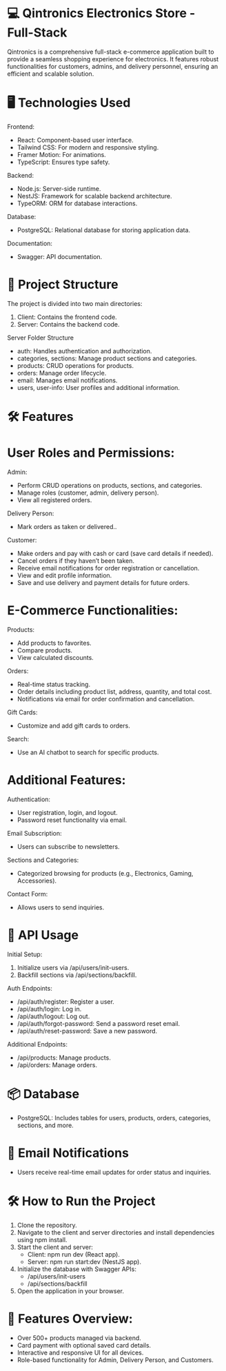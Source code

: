# 💻 Qintronics Electronics Store - Full-Stack

Qintronics is a comprehensive full-stack e-commerce application built to provide a seamless shopping experience for electronics. It features robust functionalities for customers, admins, and delivery personnel, ensuring an efficient and scalable solution.

# 🖥️ Technologies Used

Frontend:

- React: Component-based user interface.
- Tailwind CSS: For modern and responsive styling.
- Framer Motion: For animations.
- TypeScript: Ensures type safety.

Backend:

- Node.js: Server-side runtime.
- NestJS: Framework for scalable backend architecture.
- TypeORM: ORM for database interactions.

Database:

- PostgreSQL: Relational database for storing application data.

Documentation:

- Swagger: API documentation.

# 📂 Project Structure

The project is divided into two main directories:

1. Client: Contains the frontend code.
2. Server: Contains the backend code.

Server Folder Structure

- auth: Handles authentication and authorization.
- categories, sections: Manage product sections and categories.
- products: CRUD operations for products.
- orders: Manage order lifecycle.
- email: Manages email notifications.
- users, user-info: User profiles and additional information.

# 🛠️ Features

# User Roles and Permissions:

Admin:

- Perform CRUD operations on products, sections, and categories.
- Manage roles (customer, admin, delivery person).
- View all registered orders.

Delivery Person:

- Mark orders as taken or delivered..

Customer:

- Make orders and pay with cash or card (save card details if needed).
- Cancel orders if they haven’t been taken.
- Receive email notifications for order registration or cancellation.
- View and edit profile information.
- Save and use delivery and payment details for future orders.

# E-Commerce Functionalities:

Products:

- Add products to favorites.
- Compare products.
- View calculated discounts.

Orders:

- Real-time status tracking.
- Order details including product list, address, quantity, and total cost.
- Notifications via email for order confirmation and cancellation.

Gift Cards:

- Customize and add gift cards to orders.

Search:

- Use an AI chatbot to search for specific products.

# Additional Features:

Authentication:

- User registration, login, and logout.
- Password reset functionality via email.

Email Subscription:

- Users can subscribe to newsletters.

Sections and Categories:

- Categorized browsing for products (e.g., Electronics, Gaming, Accessories).

Contact Form:

- Allows users to send inquiries.

# 📜 API Usage

Initial Setup:

1. Initialize users via /api/users/init-users.
2. Backfill sections via /api/sections/backfill.

Auth Endpoints:

- /api/auth/register: Register a user.
- /api/auth/login: Log in.
- /api/auth/logout: Log out.
- /api/auth/forgot-password: Send a password reset email.
- /api/auth/reset-password: Save a new password.

Additional Endpoints:

- /api/products: Manage products.
- /api/orders: Manage orders.

# 📦 Database

- PostgreSQL: Includes tables for users, products, orders, categories, sections, and more.

# 📧 Email Notifications

- Users receive real-time email updates for order status and inquiries.

# 🛠️ How to Run the Project

1. Clone the repository.
2. Navigate to the client and server directories and install dependencies using npm install.
3. Start the client and server:
   - Client: npm run dev (React app).
   - Server: npm run start:dev (NestJS app).
4. Initialize the database with Swagger APIs:
   - /api/users/init-users
   - /api/sections/backfill
5. Open the application in your browser.

# 🌟 Features Overview:

- Over 500+ products managed via backend.
- Card payment with optional saved card details.
- Interactive and responsive UI for all devices.
- Role-based functionality for Admin, Delivery Person, and Customers.
